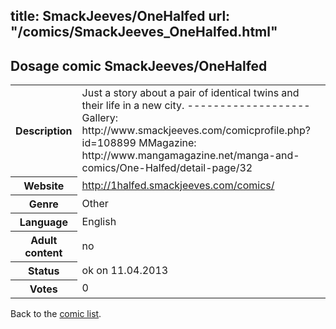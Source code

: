 title: SmackJeeves/OneHalfed
url: "/comics/SmackJeeves_OneHalfed.html"
---
Dosage comic SmackJeeves/OneHalfed
-----------------------------------------

<table class="comicinfo">
<tr>
<th>Description</th><td>Just a story about a pair of identical twins and their life in a new city. ------------------- Gallery: http://www.smackjeeves.com/comicprofile.php?id=108899 MMagazine: http://www.mangamagazine.net/manga-and-comics/One-Halfed/detail-page/32</td>
</tr>
<tr>
<th>Website</th><td><a href="http://1halfed.smackjeeves.com/comics/">http://1halfed.smackjeeves.com/comics/</a></td>
</tr>
<tr>
<th>Genre</th><td>Other</td>
</tr>
<tr>
<th>Language</th><td>English</td>
</tr>
<tr>
<th>Adult content</th><td>no</td>
</tr>
<tr>
<th>Status</th><td>ok on 11.04.2013</td>
</tr>
<tr>
<th>Votes</th><td>0</div></td>
</tr>
</table>

Back to the [comic list](../comic-index.html).
